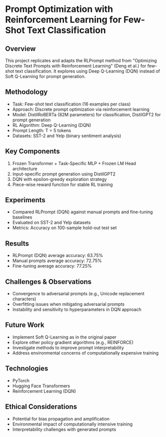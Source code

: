 # Prompt Optimization with Reinforcement Learning for Few-Shot Text Classification

## Overview
This project replicates and adapts the RLPrompt method from "Optimizing Discrete Text Prompts with Reinforcement Learning" (Deng et al.) for few-shot text classification. It explores using Deep Q-Learning (DQN) instead of Soft Q-Learning for prompt generation.

## Methodology
- Task: Few-shot text classification (16 examples per class)
- Approach: Discrete prompt optimization via reinforcement learning
- Model: DistilRoBERTa (82M parameters) for classification, DistilGPT2 for prompt generation
- RL Algorithm: Deep Q-Learning (DQN)
- Prompt Length: T = 5 tokens
- Datasets: SST-2 and Yelp (binary sentiment analysis)

## Key Components
1. Frozen Transformer + Task-Specific MLP + Frozen LM Head architecture
2. Input-specific prompt generation using DistilGPT2
3. DQN with epsilon-greedy exploration strategy
4. Piece-wise reward function for stable RL training

## Experiments
- Compared RLPrompt (DQN) against manual prompts and fine-tuning baselines
- Evaluated on SST-2 and Yelp datasets
- Metrics: Accuracy on 100-sample hold-out test set

## Results
- RLPrompt (DQN) average accuracy: 63.75%
- Manual prompts average accuracy: 72.75%
- Fine-tuning average accuracy: 77.25%

## Challenges & Observations
- Convergence to adversarial prompts (e.g., Unicode replacement characters)
- Overfitting issues when mitigating adversarial prompts
- Instability and sensitivity to hyperparameters in DQN approach

## Future Work
- Implement Soft Q-Learning as in the original paper
- Explore other policy gradient algorithms (e.g., REINFORCE)
- Investigate methods to improve prompt interpretability
- Address environmental concerns of computationally expensive training

## Technologies
- PyTorch
- Hugging Face Transformers
- Reinforcement Learning (DQN)

## Ethical Considerations
- Potential for bias propagation and amplification
- Environmental impact of computationally intensive training
- Interpretability challenges with generated prompts
